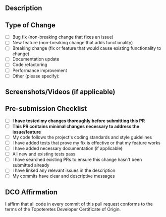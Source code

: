 <!-- .github/pull_request_template.md -->

## Description
<!--
Please provide a clear, human-generated description of the changes in this PR.
DO NOT use AI-generated descriptions. We want to understand your thought process and reasoning.
-->

## Type of Change
<!-- Please check the relevant option -->
- [ ] Bug fix (non-breaking change that fixes an issue)
- [ ] New feature (non-breaking change that adds functionality)
- [ ] Breaking change (fix or feature that would cause existing functionality to change)
- [ ] Documentation update
- [ ] Code refactoring
- [ ] Performance improvement
- [ ] Other (please specify):

## Screenshots/Videos (if applicable)
<!-- Add screenshots or videos to help explain your changes -->

## Pre-submission Checklist
<!-- Please check all boxes that apply before submitting your PR -->
- [ ] **I have tested my changes thoroughly before submitting this PR**
- [ ] **This PR contains minimal changes necessary to address the issue/feature**
- [ ] My code follows the project's coding standards and style guidelines
- [ ] I have added tests that prove my fix is effective or that my feature works
- [ ] I have added necessary documentation (if applicable)
- [ ] All new and existing tests pass
- [ ] I have searched existing PRs to ensure this change hasn't been submitted already
- [ ] I have linked any relevant issues in the description
- [ ] My commits have clear and descriptive messages

## DCO Affirmation
I affirm that all code in every commit of this pull request conforms to the terms of the Topoteretes Developer Certificate of Origin.
